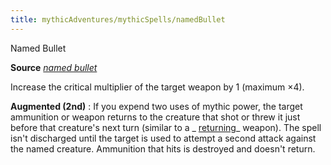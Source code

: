 ```yaml
---
title: mythicAdventures/mythicSpells/namedBullet
---
```

Named Bullet

**Source** [_named bullet_](ultimateCombat/spells/namedBullet.md#_named-bullet)

Increase the critical multiplier of the target weapon by 1 (maximum ×4).

**Augmented (2nd)** : If you expend two uses of mythic power, the target ammunition or weapon returns to the creature that shot or threw it just before that creature's next turn (similar to a _ [returning](magicItems/weapons.md#_weapons-returning)_ weapon). The spell isn't discharged until the target is used to attempt a second attack against the named creature. Ammunition that hits is destroyed and doesn't return.

